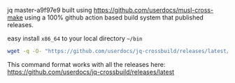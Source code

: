 

jq master-a9f97e9 built using https://github.com/userdocs/musl-cross-make using a 100% github action based build system that published releases.

easy install `x86_64` to your local directory `~/bin`

```bash
wget -q -O- "https://github.com/userdocs/jq-crossbuild/releases/latest/download/x86_64-linux-musl.tar.gz" | tar -xz --strip-components 1 -C ~/
```

This command format works with all the releases here: https://github.com/userdocs/jq-crossbuild/releases/latest